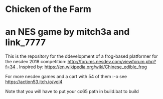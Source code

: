 # Chicken of the Farm
# an NES game by mitch3a and link_7777

This is the repository for the ddevelopment of a frog-based platformer for the nesdev 2018 competition: http://forums.nesdev.com/viewforum.php?f=34 . Inspired by: https://en.wikipedia.org/wiki/Chinese_edible_frog

For more nesdev games and a cart with 54 of them :-o  see https://action53.itch.io/vol4

Note that you will have to put your cc65 path in build.bat to build
